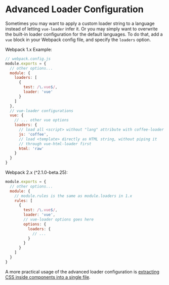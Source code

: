 # Advanced Loader Configuration

Sometimes you may want to apply a custom loader string to a language instead of letting `vue-loader` infer it. Or you may simply want to overwrite the built-in loader configuration for the default languages. To do that, add a `vue` block in your Webpack config file, and specify the `loaders` option.

Webpack 1.x Example:

``` js
// webpack.config.js
module.exports = {
  // other options...
  module: {
    loaders: [
      {
        test: /\.vue$/,
        loader: 'vue'
      }
    ]
  },
  // vue-loader configurations
  vue: {
    // ... other vue options
    loaders: {
      // load all <script> without "lang" attribute with coffee-loader
      js: 'coffee',
      // load <template> directly as HTML string, without piping it
      // through vue-html-loader first
      html: 'raw'
    }
  }
}
```

Webpack 2.x (^2.1.0-beta.25):

``` js
module.exports = {
  // other options...
  module: {
    // module.rules is the same as module.loaders in 1.x
    rules: [
      {
        test: /\.vue$/,
        loader: 'vue',
        // vue-loader options goes here
        options: {
          loaders: {
            // ...
          }
        }
      }
    ]
  }
}
```

A more practical usage of the advanced loader configuration is [extracting CSS inside components into a single file](./extract-css.md).
